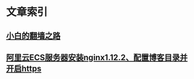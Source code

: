 # 文章索引

## [小白的翻墙之路](fqguide.md)

## [阿里云ECS服务器安装nginx1.12.2、配置博客目录并开启https](centosinstallnginxandhttps.md)
